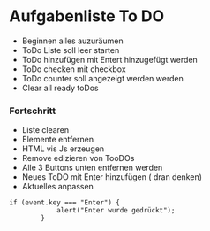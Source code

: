 # Aufgabenliste To DO
- Beginnen alles auzuräumen 
- ToDo Liste soll leer starten 
- ToDo hinzufügen mit Entert hinzugefügt werden
- ToDo checken mit checkbox
- ToDo counter soll angezeigt werden werden
- Clear all ready toDos

### Fortschritt
- Liste clearen
- Elemente entfernen 
- HTML vis Js erzeugen 
- Remove edizieren von TooDOs
- Alle 3 Buttons unten entfernen werden
- Neues ToDO mit Enter hinzufügen ( dran denken)
- Aktuelles anpassen 
``` 
if (event.key === "Enter") {
            alert("Enter wurde gedrückt");
        }
```